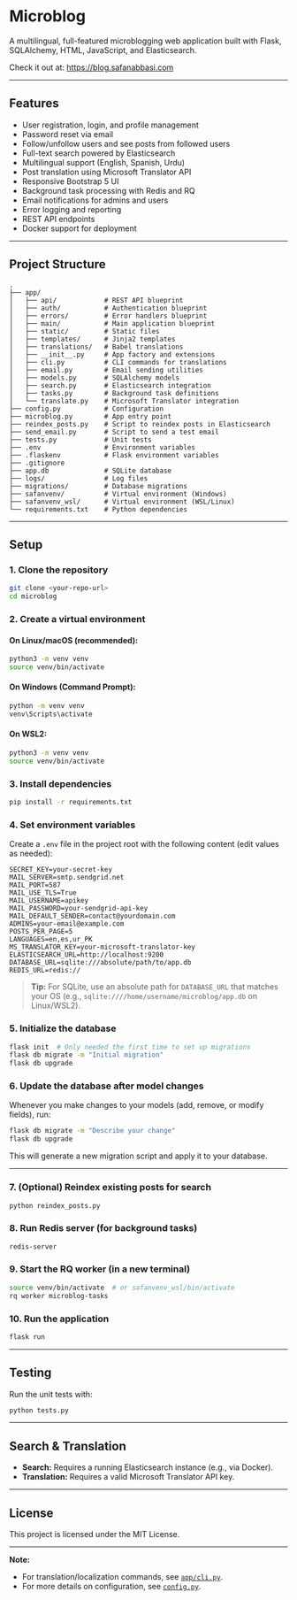 # Microblog

A multilingual, full-featured microblogging web application built with Flask, SQLAlchemy, HTML, JavaScript, and Elasticsearch.

Check it out at: https://blog.safanabbasi.com

---

## Features

- User registration, login, and profile management
- Password reset via email
- Follow/unfollow users and see posts from followed users
- Full-text search powered by Elasticsearch
- Multilingual support (English, Spanish, Urdu)
- Post translation using Microsoft Translator API
- Responsive Bootstrap 5 UI
- Background task processing with Redis and RQ
- Email notifications for admins and users
- Error logging and reporting
- REST API endpoints
- Docker support for deployment

---

## Project Structure

```
.
├── app/
│   ├── api/            # REST API blueprint
│   ├── auth/           # Authentication blueprint
│   ├── errors/         # Error handlers blueprint
│   ├── main/           # Main application blueprint
│   ├── static/         # Static files
│   ├── templates/      # Jinja2 templates
│   ├── translations/   # Babel translations
│   ├── __init__.py     # App factory and extensions
│   ├── cli.py          # CLI commands for translations
│   ├── email.py        # Email sending utilities
│   ├── models.py       # SQLAlchemy models
│   ├── search.py       # Elasticsearch integration
│   ├── tasks.py        # Background task definitions
│   └── translate.py    # Microsoft Translator integration
├── config.py           # Configuration
├── microblog.py        # App entry point
├── reindex_posts.py    # Script to reindex posts in Elasticsearch
├── send_email.py       # Script to send a test email
├── tests.py            # Unit tests
├── .env                # Environment variables
├── .flaskenv           # Flask environment variables
├── .gitignore
├── app.db              # SQLite database
├── logs/               # Log files
├── migrations/         # Database migrations
├── safanvenv/          # Virtual environment (Windows)
├── safanvenv_wsl/      # Virtual environment (WSL/Linux)
└── requirements.txt    # Python dependencies
```

---

## Setup

### 1. Clone the repository

```sh
git clone <your-repo-url>
cd microblog
```

### 2. Create a virtual environment

#### **On Linux/macOS (recommended):**
```sh
python3 -m venv venv
source venv/bin/activate
```

#### **On Windows (Command Prompt):**
```sh
python -m venv venv
venv\Scripts\activate
```

#### **On WSL2:**
```sh
python3 -m venv venv
source venv/bin/activate
```

### 3. Install dependencies

```sh
pip install -r requirements.txt
```

### 4. Set environment variables

Create a `.env` file in the project root with the following content (edit values as needed):

```
SECRET_KEY=your-secret-key
MAIL_SERVER=smtp.sendgrid.net
MAIL_PORT=587
MAIL_USE_TLS=True
MAIL_USERNAME=apikey
MAIL_PASSWORD=your-sendgrid-api-key
MAIL_DEFAULT_SENDER=contact@yourdomain.com
ADMINS=your-email@example.com
POSTS_PER_PAGE=5
LANGUAGES=en,es,ur_PK
MS_TRANSLATOR_KEY=your-microsoft-translator-key
ELASTICSEARCH_URL=http://localhost:9200
DATABASE_URL=sqlite:///absolute/path/to/app.db
REDIS_URL=redis://
```

> **Tip:** For SQLite, use an absolute path for `DATABASE_URL` that matches your OS (e.g., `sqlite:////home/username/microblog/app.db` on Linux/WSL2).

### 5. Initialize the database

```sh
flask init  # Only needed the first time to set up migrations
flask db migrate -m "Initial migration"
flask db upgrade
```

### 6. Update the database after model changes

Whenever you make changes to your models (add, remove, or modify fields), run:

```sh
flask db migrate -m "Describe your change"
flask db upgrade
```

This will generate a new migration script and apply it to your database.

---

### 7. (Optional) Reindex existing posts for search

```sh
python reindex_posts.py
```

### 8. Run Redis server (for background tasks)

```sh
redis-server
```

### 9. Start the RQ worker (in a new terminal)

```sh
source venv/bin/activate  # or safanvenv_wsl/bin/activate
rq worker microblog-tasks
```

### 10. Run the application

```sh
flask run
```

---

## Testing

Run the unit tests with:

```sh
python tests.py
```

---

## Search & Translation

- **Search:** Requires a running Elasticsearch instance (e.g., via Docker).
- **Translation:** Requires a valid Microsoft Translator API key.

---

## License

This project is licensed under the MIT License.

---

**Note:**  
- For translation/localization commands, see [`app/cli.py`](app/cli.py).
- For more details on configuration, see [`config.py`](config.py).